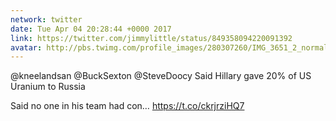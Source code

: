 ```yaml
---
network: twitter
date: Tue Apr 04 20:28:44 +0000 2017
link: https://twitter.com/jimmylittle/status/849358094220091392
avatar: http://pbs.twimg.com/profile_images/280307260/IMG_3651_2_normal.jpg
---
```


@kneelandsan @BuckSexton @SteveDoocy Said Hillary gave 20% of US Uranium to Russia

Said no one in his team had con… https://t.co/ckrjrziHQ7
